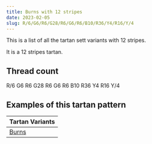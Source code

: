 ```yaml
---
title: Burns with 12 stripes
date: 2023-02-05
slug: R/6/G6/R6/G28/R6/G6/R6/B10/R36/Y4/R16/Y/4
---
```

This is a list of all the tartan sett variants with 12 stripes.

It is a 12 stripes tartan.


## Thread count
R/6 G6 R6 G28 R6 G6 R6 B10 R36 Y4 R16 Y/4

## Examples of this tartan pattern

| Tartan Variants |
|---------------|
| [Burns](/variants/r/6/g6/r6/g28/r6/g6/r6/b10/r36/y4/r16/y/4-b304080-g008000-rc00000-yf0c000)||

